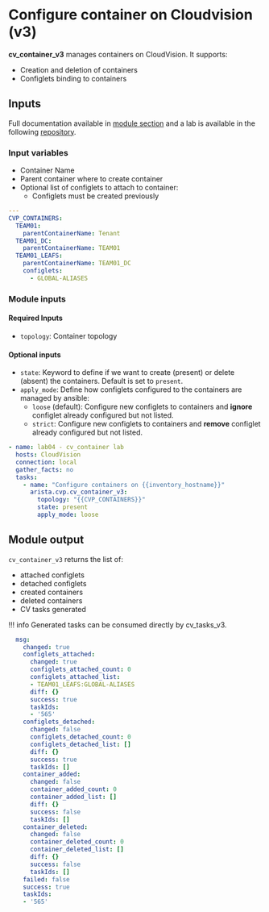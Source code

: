 # Configure container on Cloudvision (v3)

__cv_container_v3__ manages containers on CloudVision. It supports:

- Creation and deletion of containers
- Configlets binding to containers

## Inputs

Full documentation available in [module section](../../modules/cv_container_v3.rst.md) and a lab is available in the following [repository](https://github.com/arista-netdevops-community/ansible-cvp-avd-toi).

### Input variables

- Container Name
- Parent container where to create container
- Optional list of configlets to attach to container:
  - Configlets must be created previously

```yaml
---
CVP_CONTAINERS:
  TEAM01:
    parentContainerName: Tenant
  TEAM01_DC:
    parentContainerName: TEAM01
  TEAM01_LEAFS:
    parentContainerName: TEAM01_DC
    configlets:
      - GLOBAL-ALIASES
```

### Module inputs

#### Required Inputs

- `topology`: Container topology

#### Optional inputs

- `state`: Keyword to define if we want to create (present) or delete (absent) the containers. Default is set to `present`.
- `apply_mode`: Define how configlets configured to the containers are managed by ansible:
  - `loose` (default): Configure new configlets to containers and __ignore__ configlet already configured but not listed.
  - `strict`: Configure new configlets to containers and __remove__ configlet already configured but not listed.


```yaml
- name: lab04 - cv_container lab
  hosts: CloudVision
  connection: local
  gather_facts: no
  tasks:
    - name: "Configure containers on {{inventory_hostname}}"
      arista.cvp.cv_container_v3:
        topology: "{{CVP_CONTAINERS}}"
        state: present
        apply_mode: loose
```

## Module output

`cv_container_v3` returns the list of:

- attached configlets
- detached configlets
- created containers
- deleted containers
- CV tasks generated 

!!! info
    Generated tasks can be consumed directly by cv_tasks_v3.

```yaml
  msg:
    changed: true
    configlets_attached:
      changed: true
      configlets_attached_count: 0
      configlets_attached_list:
      - TEAM01_LEAFS:GLOBAL-ALIASES
      diff: {}
      success: true
      taskIds:
      - '565'
    configlets_detached:
      changed: false
      configlets_detached_count: 0
      configlets_detached_list: []
      diff: {}
      success: true
      taskIds: []
    container_added:
      changed: false
      container_added_count: 0
      container_added_list: []
      diff: {}
      success: false
      taskIds: []
    container_deleted:
      changed: false
      container_deleted_count: 0
      container_deleted_list: []
      diff: {}
      success: false
      taskIds: []
    failed: false
    success: true
    taskIds:
    - '565'
```
